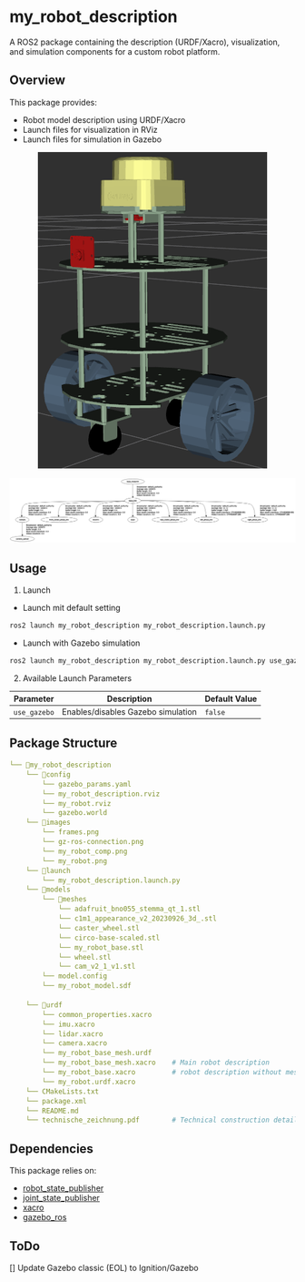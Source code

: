 # my_robot_description

A ROS2 package containing the description (URDF/Xacro), visualization, and simulation components for a custom robot platform.


## Overview

This package provides:

- Robot model description using URDF/Xacro
- Launch files for visualization in RViz
- Launch files for simulation in Gazebo

<p align="center">
<img src="images/my_robot.png">
</p>
<p align="center">
<img src="images/frames.png">
</p>

## Usage
  1. Launch

- Launch mit default setting
```bash
ros2 launch my_robot_description my_robot_description.launch.py
```
- Launch with Gazebo simulation
```bash
ros2 launch my_robot_description my_robot_description.launch.py use_gazebo:=true
```

  2. Available Launch Parameters

| Parameter                | Description                                      | Default Value     |
|--------------------------|--------------------------------------------------|-------------------|
| `use_gazebo`             | Enables/disables  Gazebo simulation              | `false`           |

## Package Structure

```yaml
└── 📁my_robot_description
    └── 📁config
        └── gazebo_params.yaml
        └── my_robot_description.rviz
        └── my_robot.rviz
        └── gazebo.world
    └── 📁images
        └── frames.png
        └── gz-ros-connection.png
        └── my_robot_comp.png
        └── my_robot.png
    └── 📁launch
        └── my_robot_description.launch.py
    └── 📁models
        └── 📁meshes
            └── adafruit_bno055_stemma_qt_1.stl
            └── c1m1_appearance_v2_20230926_3d_.stl
            └── caster_wheel.stl
            └── circo-base-scaled.stl
            └── my_robot_base.stl
            └── wheel.stl
            └── cam_v2_1_v1.stl
        └── model.config
        └── my_robot_model.sdf            

    └── 📁urdf
        └── common_properties.xacro
        └── imu.xacro
        └── lidar.xacro
        └── camera.xacro
        └── my_robot_base_mesh.urdf
        └── my_robot_base_mesh.xacro    # Main robot description
        └── my_robot_base.xacro         # robot description without meshes
        └── my_robot.urdf.xacro
    └── CMakeLists.txt
    └── package.xml
    └── README.md
    └── technische_zeichnung.pdf        # Technical construction details of the robot
```


## Dependencies

This package relies on:

- [robot_state_publisher](https://github.com/ros/robot_state_publisher)
- [joint_state_publisher](https://github.com/ros/joint_state_publisher)
- [xacro](http://wiki.ros.org/xacro)
- [gazebo_ros](https://github.com/ros-simulation/gazebo_ros_pkgs)


## ToDo
[] Update Gazebo classic (EOL) to Ignition/Gazebo


